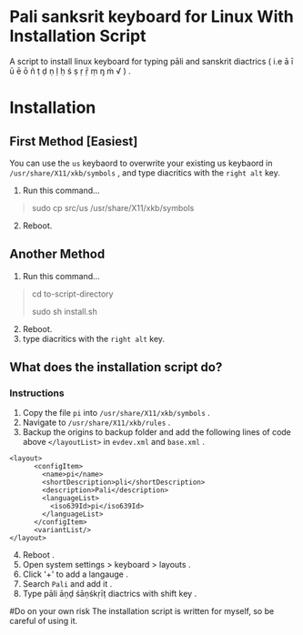 # Pali sanksrit keyboard for Linux With Installation Script
A script to install linux keyboard for typing pāli and sanskrit diactrics ( i.e ā ī ū ē ō ñ ṭ ḍ ṇ ḷ ḥ ś ṣ ṛ ṝ ṃ ŋ ṁ √ ) .

# Installation
## First Method [Easiest]
You can use the `us` keybaord to overwrite your existing us keybaord in `/usr/share/X11/xkb/symbols` , and type diacritics with the `right alt` key.
1. Run this command... 
> sudo cp src/us /usr/share/X11/xkb/symbols
2. Reboot.
## Another Method
1. Run this command...
> cd to-script-directory
>
> sudo sh install.sh
2. Reboot.
3. type diacritics with the `right alt` key. 
## What does the installation script do?

### Instructions
1. Copy the file `pi` into `/usr/share/X11/xkb/symbols` .
2. Navigate to `/usr/share/X11/xkb/rules` .
3. Backup the origins to backup folder and add the following lines of code above `</layoutList>` in `evdev.xml` and `base.xml` .
````
<layout>
      <configItem>
        <name>pi</name>
        <shortDescription>pli</shortDescription>
        <description>Pali</description>
        <languageList>
          <iso639Id>pi</iso639Id>
        </languageList>
      </configItem>
      <variantList/>
</layout>
````
4. Reboot .
5. Open system settings > keyboard > layouts . 
3. Click '+' to add a langauge .
4. Search `Pali` and add it .
11. Type pāli āṇḍ śāṇśkṛīṭ diactrics with shift key . 

#Do on your own risk
The installation script is written for myself, so be careful of using it.
